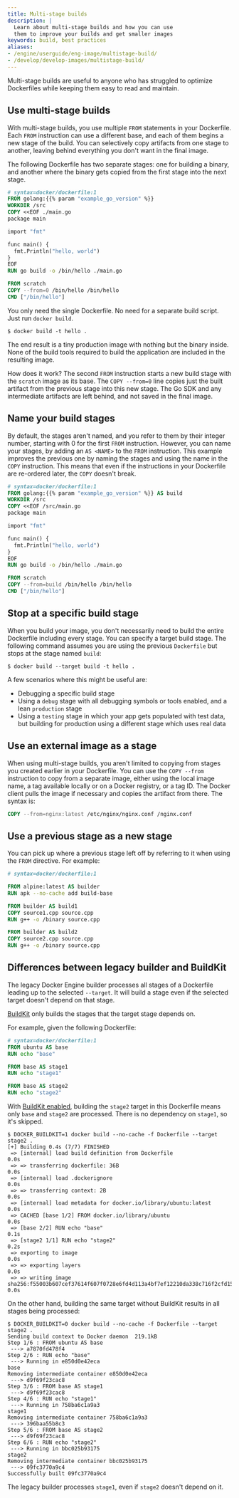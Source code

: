 ```yaml
---
title: Multi-stage builds
description: |
  Learn about multi-stage builds and how you can use
  them to improve your builds and get smaller images
keywords: build, best practices
aliases:
- /engine/userguide/eng-image/multistage-build/
- /develop/develop-images/multistage-build/
---
```


Multi-stage builds are useful to anyone who has struggled to optimize
Dockerfiles while keeping them easy to read and maintain.

## Use multi-stage builds

With multi-stage builds, you use multiple `FROM` statements in your Dockerfile.
Each `FROM` instruction can use a different base, and each of them begins a new
stage of the build. You can selectively copy artifacts from one stage to
another, leaving behind everything you don't want in the final image.

The following Dockerfile has two separate stages: one for building a binary,
and another where the binary gets copied from the first stage into the next stage.

```dockerfile
# syntax=docker/dockerfile:1
FROM golang:{{% param "example_go_version" %}}
WORKDIR /src
COPY <<EOF ./main.go
package main

import "fmt"

func main() {
  fmt.Println("hello, world")
}
EOF
RUN go build -o /bin/hello ./main.go

FROM scratch
COPY --from=0 /bin/hello /bin/hello
CMD ["/bin/hello"]
```

You only need the single Dockerfile. No need for a separate build script. Just
run `docker build`.

```console
$ docker build -t hello .
```

The end result is a tiny production image with nothing but the binary inside.
None of the build tools required to build the application are included in the
resulting image.

How does it work? The second `FROM` instruction starts a new build stage with
the `scratch` image as its base. The `COPY --from=0` line copies just the
built artifact from the previous stage into this new stage. The Go SDK and any
intermediate artifacts are left behind, and not saved in the final image.

## Name your build stages

By default, the stages aren't named, and you refer to them by their integer
number, starting with 0 for the first `FROM` instruction. However, you can
name your stages, by adding an `AS <NAME>` to the `FROM` instruction. This
example improves the previous one by naming the stages and using the name in
the `COPY` instruction. This means that even if the instructions in your
Dockerfile are re-ordered later, the `COPY` doesn't break.

```dockerfile
# syntax=docker/dockerfile:1
FROM golang:{{% param "example_go_version" %}} AS build
WORKDIR /src
COPY <<EOF /src/main.go
package main

import "fmt"

func main() {
  fmt.Println("hello, world")
}
EOF
RUN go build -o /bin/hello ./main.go

FROM scratch
COPY --from=build /bin/hello /bin/hello
CMD ["/bin/hello"]
```

## Stop at a specific build stage

When you build your image, you don't necessarily need to build the entire
Dockerfile including every stage. You can specify a target build stage. The
following command assumes you are using the previous `Dockerfile` but stops at
the stage named `build`:

```console
$ docker build --target build -t hello .
```

A few scenarios where this might be useful are:

- Debugging a specific build stage
- Using a `debug` stage with all debugging symbols or tools enabled, and a
  lean `production` stage
- Using a `testing` stage in which your app gets populated with test data, but
  building for production using a different stage which uses real data

## Use an external image as a stage

When using multi-stage builds, you aren't limited to copying from stages you
created earlier in your Dockerfile. You can use the `COPY --from` instruction to
copy from a separate image, either using the local image name, a tag available
locally or on a Docker registry, or a tag ID. The Docker client pulls the image
if necessary and copies the artifact from there. The syntax is:

```dockerfile
COPY --from=nginx:latest /etc/nginx/nginx.conf /nginx.conf
```

## Use a previous stage as a new stage

You can pick up where a previous stage left off by referring to it when using
the `FROM` directive. For example:

```dockerfile
# syntax=docker/dockerfile:1

FROM alpine:latest AS builder
RUN apk --no-cache add build-base

FROM builder AS build1
COPY source1.cpp source.cpp
RUN g++ -o /binary source.cpp

FROM builder AS build2
COPY source2.cpp source.cpp
RUN g++ -o /binary source.cpp
```

## Differences between legacy builder and BuildKit

The legacy Docker Engine builder processes all stages of a Dockerfile leading
up to the selected `--target`. It will build a stage even if the selected
target doesn't depend on that stage.

[BuildKit](../buildkit/index.md) only builds the stages that the target stage
depends on.

For example, given the following Dockerfile:

```dockerfile
# syntax=docker/dockerfile:1
FROM ubuntu AS base
RUN echo "base"

FROM base AS stage1
RUN echo "stage1"

FROM base AS stage2
RUN echo "stage2"
```

With [BuildKit enabled](../buildkit/index.md#getting-started), building the
`stage2` target in this Dockerfile means only `base` and `stage2` are processed.
There is no dependency on `stage1`, so it's skipped.

```console
$ DOCKER_BUILDKIT=1 docker build --no-cache -f Dockerfile --target stage2 .
[+] Building 0.4s (7/7) FINISHED                                                                    
 => [internal] load build definition from Dockerfile                                            0.0s
 => => transferring dockerfile: 36B                                                             0.0s
 => [internal] load .dockerignore                                                               0.0s
 => => transferring context: 2B                                                                 0.0s
 => [internal] load metadata for docker.io/library/ubuntu:latest                                0.0s
 => CACHED [base 1/2] FROM docker.io/library/ubuntu                                             0.0s
 => [base 2/2] RUN echo "base"                                                                  0.1s
 => [stage2 1/1] RUN echo "stage2"                                                              0.2s
 => exporting to image                                                                          0.0s
 => => exporting layers                                                                         0.0s
 => => writing image sha256:f55003b607cef37614f607f0728e6fd4d113a4bf7ef12210da338c716f2cfd15    0.0s
```

On the other hand, building the same target without BuildKit results in all
stages being processed:

```console
$ DOCKER_BUILDKIT=0 docker build --no-cache -f Dockerfile --target stage2 .
Sending build context to Docker daemon  219.1kB
Step 1/6 : FROM ubuntu AS base
 ---> a7870fd478f4
Step 2/6 : RUN echo "base"
 ---> Running in e850d0e42eca
base
Removing intermediate container e850d0e42eca
 ---> d9f69f23cac8
Step 3/6 : FROM base AS stage1
 ---> d9f69f23cac8
Step 4/6 : RUN echo "stage1"
 ---> Running in 758ba6c1a9a3
stage1
Removing intermediate container 758ba6c1a9a3
 ---> 396baa55b8c3
Step 5/6 : FROM base AS stage2
 ---> d9f69f23cac8
Step 6/6 : RUN echo "stage2"
 ---> Running in bbc025b93175
stage2
Removing intermediate container bbc025b93175
 ---> 09fc3770a9c4
Successfully built 09fc3770a9c4
```

The legacy builder processes `stage1`, even if `stage2` doesn't depend on it.

